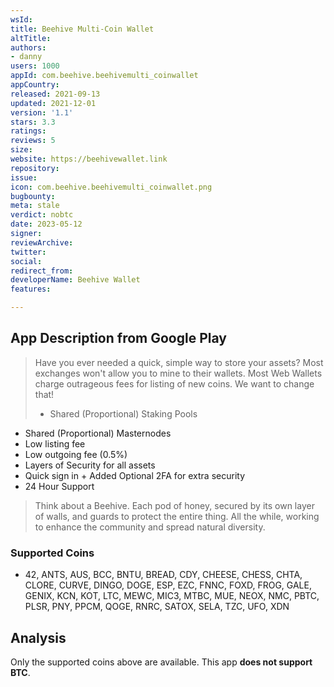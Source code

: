 ```yaml
---
wsId: 
title: Beehive Multi-Coin Wallet
altTitle: 
authors:
- danny
users: 1000
appId: com.beehive.beehivemulti_coinwallet
appCountry: 
released: 2021-09-13
updated: 2021-12-01
version: '1.1'
stars: 3.3
ratings: 
reviews: 5
size: 
website: https://beehivewallet.link
repository: 
issue: 
icon: com.beehive.beehivemulti_coinwallet.png
bugbounty: 
meta: stale
verdict: nobtc
date: 2023-05-12
signer: 
reviewArchive: 
twitter: 
social: 
redirect_from: 
developerName: Beehive Wallet
features: 

---
```


## App Description from Google Play 

> Have you ever needed a quick, simple way to store your assets? Most exchanges won't allow you to mine to their wallets. Most Web Wallets charge outrageous fees for listing of new coins. We want to change that!
>
> - Shared (Proportional) Staking Pools
- Shared (Proportional) Masternodes
- Low listing fee
- Low outgoing fee (0.5%)
- Layers of Security for all assets
- Quick sign in + Added Optional 2FA for extra security
- 24 Hour Support
>
> Think about a Beehive. Each pod of honey, secured by its own layer of walls, and guards to protect the entire thing. All the while, working to enhance the community and spread natural diversity.

### Supported Coins 

- 42, ANTS, AUS, BCC, BNTU, BREAD, CDY, CHEESE, CHESS, CHTA, 
CLORE, CURVE, DINGO, DOGE, ESP, EZC, FNNC, FOXD, FROG, GALE, 
GENIX, KCN, KOT, LTC, MEWC, MIC3, MTBC, MUE, NEOX, NMC, PBTC, 
PLSR, PNY, PPCM, QOGE, RNRC, SATOX, SELA, TZC, UFO, XDN 

## Analysis 

Only the supported coins above are available. This app **does not support BTC**. 
